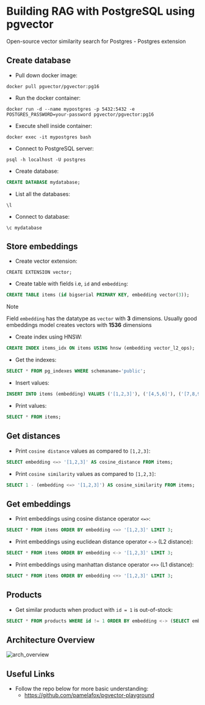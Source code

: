 # Building RAG with PostgreSQL using pgvector
Open-source vector similarity search for Postgres - Postgres extension 

## Create database
- Pull down docker image:

```
docker pull pgvector/pgvector:pg16
```

- Run the docker container:

```
docker run -d --name mypostgres -p 5432:5432 -e POSTGRES_PASSWORD=your-password pgvector/pgvector:pg16
```

- Execute shell inside container:

```
docker exec -it mypostgres bash
```

- Connect to PostgreSQL server:

```
psql -h localhost -U postgres
```

- Create database:

```sql
CREATE DATABASE mydatabase;
```

- List all the databases:

```
\l
```

- Connect to database:

```
\c mydatabase
```

## Store embeddings
- Create vector extension:

```tsql
CREATE EXTENSION vector;
```

- Create table with fields i.e, `id` and `embedding`:

```sql
CREATE TABLE items (id bigserial PRIMARY KEY, embedding vector(3));
```
> [!NOTE]
> Field `embedding` has the datatype as `vector` with **3** dimensions.
> Usually good embeddings model creates vectors with **1536** dimensions

- Create index using HNSW:

```sql
CREATE INDEX items_idx ON items USING hnsw (embedding vector_l2_ops);
```

- Get the indexes:

```sql
SELECT * FROM pg_indexes WHERE schemaname='public';
```

- Insert values:

```sql
INSERT INTO items (embedding) VALUES ('[1,2,3]'), ('[4,5,6]'), ('[7,8,9]'), ('[10,11,12]'), ('[13,14,15]');
```

- Print values:

```sql
SELECT * FROM items;
```

## Get distances
- Print `cosine distance` values as compared to `[1,2,3]`:

```sql
SELECT embedding <=> '[1,2,3]' AS cosine_distance FROM items;
```

- Print `cosine similarity` values as compared to `[1,2,3]`:

```sql
SELECT 1 - (embedding <=> '[1,2,3]') AS cosine_similarity FROM items;
```

## Get embeddings
- Print embeddings using cosine distance operator `<=>`:

```sql
SELECT * FROM items ORDER BY embedding <=> '[1,2,3]' LIMIT 3;
```

- Print embeddings using euclidean distance operator `<->` (L2 distance):

```sql
SELECT * FROM items ORDER BY embedding <-> '[1,2,3]' LIMIT 3;
```

- Print embeddings using manhattan distance operator `<+>` (L1 distance):

```sql
SELECT * FROM items ORDER BY embedding <+> '[1,2,3]' LIMIT 3;
```

## Products
- Get similar products when product with `id = 1` is out-of-stock:

```sql
SELECT * FROM products WHERE id != 1 ORDER BY embedding <-> (SELECT embedding FROM products WHERE id = 1) LIMIT 5;
```

## Architecture Overview
![arch_overview](https://github.com/user-attachments/assets/9db06963-64c8-4707-b26a-9b061d8557e4)

## Useful Links
- Follow the repo below for more basic understanding:
    - https://github.com/pamelafox/pgvector-playground

